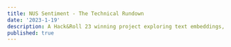 ```yaml
---
title: NUS Sentiment - The Technical Rundown
date: '2023-1-19'
description: A Hack&Roll 23 winning project exploring text embeddings, vector search, sentiment analysis & Reddit scraping.
published: true
---
```

